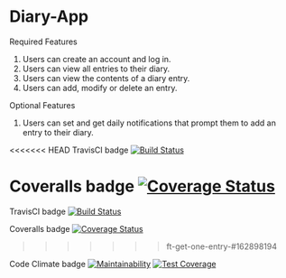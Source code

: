 # Diary-App

Required Features
1. Users can create an account and log in.
2. Users can view all entries to their diary.
3. Users can view the contents of a diary entry.
4. Users can add, modify or delete an entry.

Optional Features
1. Users can set and get daily notifications that prompt them to add an entry to their diary.

<<<<<<< HEAD
TravisCI badge
[![Build Status](https://travis-ci.com/okezieobi/Diary-App.svg?branch=ft-update-one-entry-%23162880154)](https://travis-ci.com/okezieobi/Diary-App)

Coveralls badge
[![Coverage Status](https://coveralls.io/repos/github/okezieobi/Diary-App/badge.svg?branch=ft-update-one-entry-%23162880154)](https://coveralls.io/github/okezieobi/Diary-App?branch=ft-update-one-entry-%23162880154)
=======
TravisCI badge 
[![Build Status](https://travis-ci.com/okezieobi/Diary-App.svg?branch=ft-get-one-entry-%23162898194)](https://travis-ci.com/okezieobi/Diary-App)

Coveralls badge
[![Coverage Status](https://coveralls.io/repos/github/okezieobi/Diary-App/badge.svg?branch=ft-get-one-entry-%23162898194)](https://coveralls.io/github/okezieobi/Diary-App?branch=ft-get-one-entry-%23162898194)
>>>>>>> ft-get-one-entry-#162898194

Code Climate badge
[![Maintainability](https://api.codeclimate.com/v1/badges/823954fdb9aa55591961/maintainability)](https://codeclimate.com/github/okezieobi/Diary-App/maintainability)
[![Test Coverage](https://api.codeclimate.com/v1/badges/823954fdb9aa55591961/test_coverage)](https://codeclimate.com/github/okezieobi/Diary-App/test_coverage)
